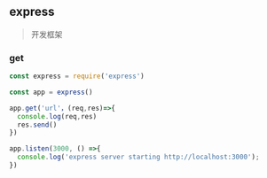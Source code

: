## express

> 开发框架

### get

```js
const express = require('express')

const app = express()

app.get('url'，(req,res)=>{
  console.log(req,res)
  res.send()
})

app.listen(3000, () =>{
  console.log('express server starting http://localhost:3000');
})

```
